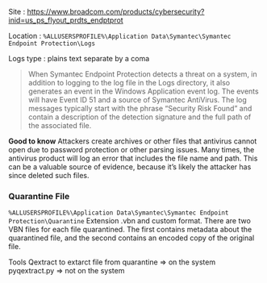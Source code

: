 
Site : https://www.broadcom.com/products/cybersecurity?inid=us_ps_flyout_prdts_endptprot

Location : ```%ALLUSERSPROFILE%\Application Data\Symantec\Symantec Endpoint
Protection\Logs```

Logs type : plains text separate by a coma

> When Symantec Endpoint Protection detects a threat on a system, in addition to logging to the log file in the Logs directory, it also generates an event in the Windows Application event log. The events will have Event ID 51 and a source of Symantec AntiVirus. The log messages typically start with the phrase “Security Risk Found” and contain a description of the detection signature and the full path of the associated file.

**Good to know**
Attackers create archives or other files that antivirus cannot open due to password protection or other parsing issues.
Many times, the antivirus product will log an error that includes the file name and path. This can be a valuable source of evidence, because it’s likely the attacker has since deleted such files.

### Quarantine File

```%ALLUSERSPROFILE%\Application Data\Symantec\Symantec Endpoint Protection\Quarantine```
Extension .vbn and custom format.
There are two VBN files for each file quarantined. The first contains metadata about the quarantined file, and the second contains an encoded copy of the original file.

Tools Qextract to extarct file from quarantine => on the system
pyqextract.py => not on the system




